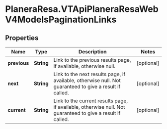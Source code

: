 # PlaneraResa.VTApiPlaneraResaWebV4ModelsPaginationLinks

## Properties

Name | Type | Description | Notes
------------ | ------------- | ------------- | -------------
**previous** | **String** | Link to the previous results page, if available, otherwise null. | [optional] 
**next** | **String** | Link to the next results page, if available, otherwise null. Not guaranteed to give a result if called. | [optional] 
**current** | **String** | Link to the current results page, if available, otherwise null. Not guaranteed to give a result if called. | [optional] 



